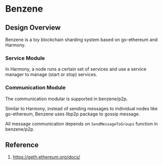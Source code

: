 # Benzene

## Design Overview

Benzene is a toy blockchain sharding system based on go-ethereum and Harmony.

### Service Module

In Harmony, a node runs a certain set of services and use a service manager to manage (start or stop) services.

### Communication Module

The communication modular is supported in benzene/p2p.

Similar to Harmony, instead of sending messages to individual nodes like go-ethereum, Benzene uses libp2p package to gossip message.

All message communication depends on `SendMessageToGroups` function in benzene/p2p.

## Reference

1. https://geth.ethereum.org/docs/